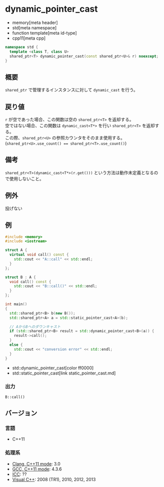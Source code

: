# dynamic_pointer_cast
* memory[meta header]
* std[meta namespace]
* function template[meta id-type]
* cpp11[meta cpp]

```cpp
namespace std {
  template <class T, class U>
  shared_ptr<T> dynamic_pointer_cast(const shared_ptr<U>& r) noexcept;
}
```

## 概要
`shared_ptr` で管理するインスタンスに対して `dynamic_cast` を行う。


## 戻り値
`r` が空であった場合、この関数は空の `shared_ptr<T>` を返却する。  
空ではない場合、この関数は `dynamic_cast<T*>` を行い `shared_ptr<T>` を返却する。  
この際、`shared_ptr<U>` の参照カウンタをそのまま使用する。(`shared_ptr<U>.use_count() == shared_ptr<T>.use_count()`)  


## 備考
`shared_ptr<T>(dynamic_cast<T*>(r.get()))` という方法は動作未定義となるので使用しないこと。


## 例外
投げない


## 例
```cpp example
#include <memory>
#include <iostream>

struct A {
  virtual void call() const {
    std::cout << "A::call" << std::endl;
  }
};

struct B : A {
  void call() const {
    std::cout << "B::call()" << std::endl;
  }
};

int main()
{
  std::shared_ptr<B> b(new B());
  std::shared_ptr<A> a = std::static_pointer_cast<A>(b);

  // AからBへのダウンキャスト
  if (std::shared_ptr<B> result = std::dynamic_pointer_cast<B>(a)) {
    result->call();
  }
  else {
    std::cout << "conversion error" << std::endl;
  }
}
```
* std::dynamic_pointer_cast[color ff0000]
* std::static_pointer_cast[link static_pointer_cast.md]

### 出力
```
B::call()
```

## バージョン
### 言語
- C++11

### 処理系
- [Clang, C++11 mode](/implementation.md#clang): 3.0
- [GCC, C++11 mode](/implementation.md#gcc): 4.3.6
- [ICC](/implementation.md#icc): ??
- [Visual C++](/implementation.md#visual_cpp): 2008 (TR1), 2010, 2012, 2013

